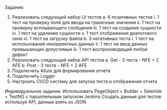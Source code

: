 Задание:

1. 	Реализовать следующий набор UI тестов
a. 	6 позитивных тестов
                                           i. 	1 тест на проверку поля для ввода на граничные значения 
                                         	ii. 	1 тест на проверку всплывающего сообщения 
                                        	iii. 	1 тест на создание сущности 
                                        	iv. 	1 тест на удаление сущности 
                                          v. 	1 тест отображения диалогового окна 
                                        	vi. 	1 тест на загрузку файла 
b. 	3 негативных теста
                                        i. 	1 тест на использование некорректных данных 
                                        ii. 	1 тест на ввод данных превышающих допустимые 
                                        iii. 	1 тест воспроизводящий любой дефект 
2. 	Реализовать следующий набор API тестов
a. 	Get - 3 теста - NFE + 2 AFE 
b. 	Post - 3 теста - NFE + 2 AFE
3. 	Подключить Allure для формирования отчета
4.   Подключить Logger
5. 	Настроить CI/CD систему для запуска теста и отображения отчета

Индивидуальное задание:
Использовать PageObject + Builder + Selenide + TestNG c параллельным запуском
Jenkins
Создать данные для тестов используя API, данные взять из JSON
